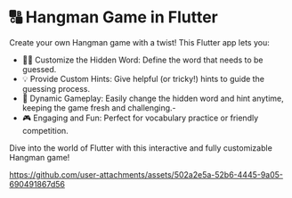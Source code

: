 
 
# 🔠 Hangman Game in Flutter

Create your own Hangman game with a twist! This Flutter app lets you:

- 🕵️‍♂️ Customize the Hidden Word: Define the word that needs to be guessed.
- 💡 Provide Custom Hints: Give helpful (or tricky!) hints to guide the guessing process.
- 🔄 Dynamic Gameplay: Easily change the hidden word and hint anytime, keeping the game fresh and challenging.- 
- 🎮 Engaging and Fun: Perfect for vocabulary practice or friendly competition.
  
Dive into the world of Flutter with this interactive and fully customizable Hangman game!

https://github.com/user-attachments/assets/502a2e5a-52b6-4445-9a05-690491867d56

